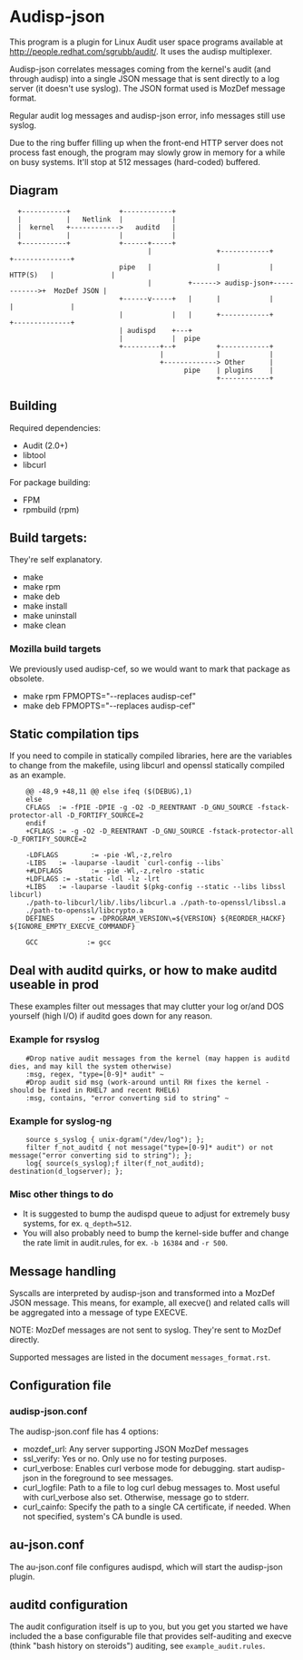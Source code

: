 # Audisp-json

This program is a plugin for Linux Audit user space programs available at <http://people.redhat.com/sgrubb/audit/>.
It uses the audisp multiplexer.

Audisp-json correlates messages coming from the kernel's audit (and through audisp) into a single JSON message that is
sent directly to a log server (it doesn't use syslog).
The JSON format used is MozDef message format.

Regular audit log messages and audisp-json error, info messages still use syslog.


Due to the ring buffer filling up when the front-end HTTP server does not process fast enough, the program may slowly
grow in memory for a while on busy systems. It'll stop at 512 messages (hard-coded) buffered.

## Diagram

```
  +-----------+            +------------+
  |           |   Netlink  |            |
  |  kernel   +------------>   auditd   |
  |           |            |            |
  +-----------+            +------+-----+
                                  |                +------------+             +--------------+
                           pipe   |                |            |   HTTP(S)   |              |
                                  |         +------> audisp-json+------------>+  MozDef JSON |
                           +------v-----+   |      |            |             |              |
                           |            |   |      +------------+             +--------------+
                           | audispd    +---+
                           |            |  pipe
                           +---------+--+          +------------+
                                     |             |            |
                                     +-------------> Other      |
                                           pipe    | plugins    |
                                                   +------------+
```

## Building

Required dependencies:
- Audit (2.0+)
- libtool
- libcurl

For package building:
- FPM
- rpmbuild (rpm)

## Build targets:
They're self explanatory.

- make
- make rpm
- make deb
- make install
- make uninstall
- make clean

### Mozilla build targets
We previously used audisp-cef, so we would want to mark that package as obsolete.

- make rpm FPMOPTS="--replaces audisp-cef"
- make deb FPMOPTS="--replaces audisp-cef"

## Static compilation tips
If you need to compile in statically compiled libraries, here are the variables to change from the makefile,
using libcurl and openssl statically compiled as an example.

```
    @@ -48,9 +48,11 @@ else ifeq ($(DEBUG),1)
    else
    CFLAGS  := -fPIE -DPIE -g -O2 -D_REENTRANT -D_GNU_SOURCE -fstack-protector-all -D_FORTIFY_SOURCE=2
    endif
    +CFLAGS := -g -O2 -D_REENTRANT -D_GNU_SOURCE -fstack-protector-all -D_FORTIFY_SOURCE=2

    -LDFLAGS        := -pie -Wl,-z,relro
    -LIBS   := -lauparse -laudit `curl-config --libs`
    +#LDFLAGS       := -pie -Wl,-z,relro -static
    +LDFLAGS := -static -ldl -lz -lrt
    +LIBS   := -lauparse -laudit $(pkg-config --static --libs libssl libcurl)
    ./path-to-libcurl/lib/.libs/libcurl.a ./path-to-openssl/libssl.a
    ./path-to-openssl/libcrypto.a
    DEFINES        := -DPROGRAM_VERSION\=${VERSION} ${REORDER_HACKF} ${IGNORE_EMPTY_EXECVE_COMMANDF}

    GCC            := gcc
```

## Deal with auditd quirks, or how to make auditd useable in prod

These examples filter out messages that may clutter your log or/and DOS yourself (high I/O) if auditd goes
down for any reason.

### Example for rsyslog

```
    #Drop native audit messages from the kernel (may happen is auditd dies, and may kill the system otherwise)
    :msg, regex, "type=[0-9]* audit" ~
    #Drop audit sid msg (work-around until RH fixes the kernel - should be fixed in RHEL7 and recent RHEL6)
    :msg, contains, "error converting sid to string" ~
```

### Example for syslog-ng

```
    source s_syslog { unix-dgram("/dev/log"); };
    filter f_not_auditd { not message("type=[0-9]* audit") or not message("error converting sid to string"); };
    log{ source(s_syslog);f ilter(f_not_auditd); destination(d_logserver); };
```

### Misc other things to do
- It is suggested to bump the audispd queue to adjust for extremely busy systems, for ex. `q_depth=512`.
- You will also probably need to bump the kernel-side buffer and change the rate limit in audit.rules, for ex.
  `-b 16384` and `-r 500`.

## Message handling

Syscalls are interpreted by audisp-json and transformed into a MozDef JSON message.
This means, for example, all execve() and related calls will be aggregated into a message of type EXECVE.

NOTE: MozDef messages are not sent to syslog. They're sent to MozDef directly.

Supported messages are listed in the document `messages_format.rst`.

## Configuration file

### audisp-json.conf
The audisp-json.conf file has 4 options:

* mozdef_url: Any server supporting JSON MozDef messages
* ssl_verify: Yes or no. Only use no for testing purposes.
* curl_verbose: Enables curl verbose mode for debugging. start audisp-json in the foreground to see messages.
* curl_logfile: Path to a file to log curl debug messages to. Most useful with curl_verbose also set.
  Otherwise, message go to stderr.
* curl_cainfo: Specify the path to a single CA certificate, if needed. When not specified, system's CA bundle is used.

## au-json.conf
The au-json.conf file configures audispd, which will start the audisp-json plugin.

## auditd configuration
The audit configuration itself is up to you, but you get you started we have included the a base configurable file that
provides self-auditing and execve (think "bash history on steroids") auditing, see `example_audit.rules`.
